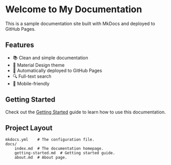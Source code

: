 # Welcome to My Documentation

This is a sample documentation site built with MkDocs and deployed to GitHub Pages.

## Features

- 📚 Clean and simple documentation
- 🎨 Material Design theme
- 🚀 Automatically deployed to GitHub Pages
- 🔍 Full-text search
- 📱 Mobile-friendly

## Getting Started

Check out the [Getting Started](getting-started.md) guide to learn how to use this documentation.

## Project Layout

    mkdocs.yml    # The configuration file.
    docs/
        index.md  # The documentation homepage.
        getting-started.md  # Getting started guide.
        about.md  # About page. 